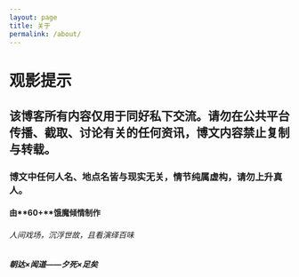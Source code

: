 ```yaml
---
layout: page
title: 关于
permalink: /about/
---
```


# **观影提示** #
## 该博客所有内容仅用于同好私下交流。请勿在公共平台传播、截取、讨论有关的任何资讯，博文内容禁止复制与转载。 ##
### 博文中任何人名、地点名皆与现实无关，情节纯属虚构，请勿上升真人。 ###

#### 由**60+**饿魔倾情制作 ####
###### 人间戏场，沉浮世故，且看演绎百味 ######
##### 朝达×闻道——夕死×足矣 #####

